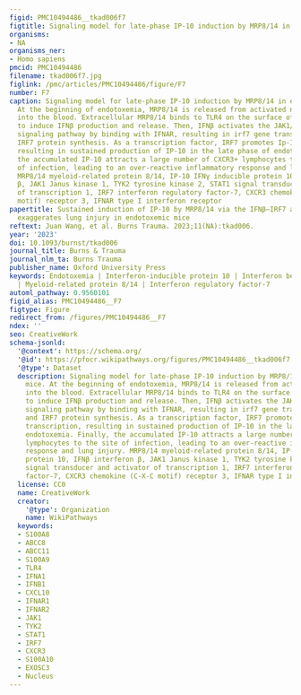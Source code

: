 ```yaml
---
figid: PMC10494486__tkad006f7
figtitle: Signaling model for late-phase IP-10 induction by MRP8/14 in endotoxic mice
organisms:
- NA
organisms_ner:
- Homo sapiens
pmcid: PMC10494486
filename: tkad006f7.jpg
figlink: /pmc/articles/PMC10494486/figure/F7
number: F7
caption: Signaling model for late-phase IP-10 induction by MRP8/14 in endotoxic mice.
  At the beginning of endotoxemia, MRP8/14 is released from activated neutrophils
  into the blood. Extracellular MRP8/14 binds to TLR4 on the surface of macrophages
  to induce IFNβ production and release. Then, IFNβ activates the JAK1/TYK2-STAT1
  signaling pathway by binding with IFNAR, resulting in irf7 gene transcription and
  IRF7 protein synthesis. As a transcription factor, IRF7 promotes Ip-10 gene transcription,
  resulting in sustained production of IP-10 in the late phase of endotoxemia. Finally,
  the accumulated IP-10 attracts a large number of CXCR3+ lymphocytes to the site
  of infection, leading to an over-reactive inflammatory response and lung injury.
  MRP8/14 myeloid-related protein 8/14, IP-10 IFNγ inducible protein 10, IFNβ interferon
  β, JAK1 Janus kinase 1, TYK2 tyrosine kinase 2, STAT1 signal transducer and activator
  of transcription 1, IRF7 interferon regulatory factor-7, CXCR3 chemokine (C-X-C
  motif) receptor 3, IFNAR type I interferon receptor
papertitle: Sustained induction of IP-10 by MRP8/14 via the IFNβ–IRF7 axis in macrophages
  exaggerates lung injury in endotoxemic mice
reftext: Juan Wang, et al. Burns Trauma. 2023;11(NA):tkad006.
year: '2023'
doi: 10.1093/burnst/tkad006
journal_title: Burns & Trauma
journal_nlm_ta: Burns Trauma
publisher_name: Oxford University Press
keywords: Endotoxemia | Interferon-inducible protein 10 | Interferon beta | Macrophage
  | Myeloid-related protein 8/14 | Interferon regulatory factor-7
automl_pathway: 0.9560101
figid_alias: PMC10494486__F7
figtype: Figure
redirect_from: /figures/PMC10494486__F7
ndex: ''
seo: CreativeWork
schema-jsonld:
  '@context': https://schema.org/
  '@id': https://pfocr.wikipathways.org/figures/PMC10494486__tkad006f7.html
  '@type': Dataset
  description: Signaling model for late-phase IP-10 induction by MRP8/14 in endotoxic
    mice. At the beginning of endotoxemia, MRP8/14 is released from activated neutrophils
    into the blood. Extracellular MRP8/14 binds to TLR4 on the surface of macrophages
    to induce IFNβ production and release. Then, IFNβ activates the JAK1/TYK2-STAT1
    signaling pathway by binding with IFNAR, resulting in irf7 gene transcription
    and IRF7 protein synthesis. As a transcription factor, IRF7 promotes Ip-10 gene
    transcription, resulting in sustained production of IP-10 in the late phase of
    endotoxemia. Finally, the accumulated IP-10 attracts a large number of CXCR3+
    lymphocytes to the site of infection, leading to an over-reactive inflammatory
    response and lung injury. MRP8/14 myeloid-related protein 8/14, IP-10 IFNγ inducible
    protein 10, IFNβ interferon β, JAK1 Janus kinase 1, TYK2 tyrosine kinase 2, STAT1
    signal transducer and activator of transcription 1, IRF7 interferon regulatory
    factor-7, CXCR3 chemokine (C-X-C motif) receptor 3, IFNAR type I interferon receptor
  license: CC0
  name: CreativeWork
  creator:
    '@type': Organization
    name: WikiPathways
  keywords:
  - S100A8
  - ABCC8
  - ABCC11
  - S100A9
  - TLR4
  - IFNA1
  - IFNB1
  - CXCL10
  - IFNAR1
  - IFNAR2
  - JAK1
  - TYK2
  - STAT1
  - IRF7
  - CXCR3
  - S100A10
  - EXOSC3
  - Nucleus
---
```

